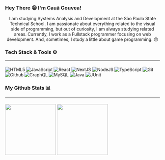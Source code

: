 ### Hey There 😁 I'm Cauã Gouvea!
<p align="center">I am studying Systems Analysis and Development at the São Paulo State Technical School. I am passionate about everything related to the visual side of programming, but out of curiosity, I am always studying related areas. Currently, I work as a Fullstack programmer focusing on web development. And, sometimes, I study a little about game programming. 😝</p>

### Tech Stack & Tools ⚙️
<hr style="height:1px; border:none; margin-top: 0; margin-bottom: 20px" />

![HTML5](https://img.shields.io/badge/HTML5-E34F26?style=for-the-badge&logo=html5&logoColor=white)
![JavaScript](https://img.shields.io/badge/JavaScript-323330?style=for-the-badge&logo=javascript&logoColor=F7DF1E)
![React](https://img.shields.io/badge/React-1D1D1D?style=for-the-badge&logo=react&logoColor=61DAFB)
![NextJS](https://img.shields.io/badge/next%20js-000000?style=for-the-badge&logo=nextdotjs&logoColor=white)
![NodeJS](https://img.shields.io/badge/Node%20js-339933?style=for-the-badge&logo=nodedotjs&logoColor=white)
![TypeScript](https://img.shields.io/badge/TypeScript-007ACC?style=for-the-badge&logo=typescript&logoColor=white) 
![Git](https://img.shields.io/badge/GIT-E44C30?style=for-the-badge&logo=git&logoColor=white)
![Github](https://img.shields.io/badge/GitHub-100000?style=for-the-badge&logo=github&logoColor=white)
![GraphQL](https://img.shields.io/badge/GraphQl-E10098?style=for-the-badge&logo=graphql&logoColor=white)
![MySQL](https://img.shields.io/badge/MySQL-005C84?style=for-the-badge&logo=mysql&logoColor=white)
![Java](https://img.shields.io/badge/java-%23ED8B00.svg?style=for-the-badge&logo=openjdk&logoColor=white)
![JUnit](https://img.shields.io/badge/Junit5-25A162?style=for-the-badge&logo=junit5&logoColor=white)

### My Github Stats 📊
<hr style="height:1px; border:none; margin-top: 0; margin-bottom: 20px" />

<img height=165 src="https://github-readme-stats.vercel.app/api?username=c-gouv&show_icons=true&hide_title=true&theme=dark#gh-dark-mode-only" />
<img height=165 src="https://github-readme-stats.vercel.app/api/top-langs/?username=c-gouv&langs_count=4&layout=compact&theme=dark#gh-dark-mode-only" />
